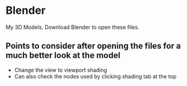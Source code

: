 # Blender
My 3D Models.
Download Blender to open these files. 
## Points to consider after opening the files for a much better look at the model
* Change the view to viewport shading
* Can also check the nodes used by clicking shading tab at the top
